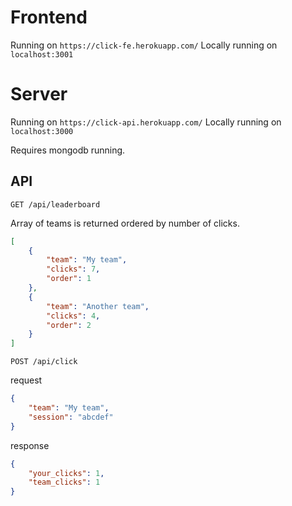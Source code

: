 # Frontend
Running on `https://click-fe.herokuapp.com/`
Locally running on `localhost:3001`

# Server
Running on `https://click-api.herokuapp.com/`
Locally running on `localhost:3000`

Requires mongodb running.
## API
`
GET /api/leaderboard
`

Array of teams is returned ordered by number of clicks. 
```json
[
    {
        "team": "My team",
        "clicks": 7,
        "order": 1
    },
    {
        "team": "Another team",
        "clicks": 4,
        "order": 2
    }
]    
```

`
POST /api/click
`

request
```json
{
	"team": "My team",
	"session": "abcdef"
}
```

response
```json
{
    "your_clicks": 1,
    "team_clicks": 1
}
```
